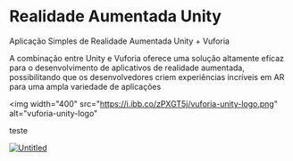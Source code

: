 # Realidade Aumentada Unity

Aplicação Simples de Realidade Aumentada Unity + Vuforia

A combinação entre Unity e Vuforia oferece uma solução altamente eficaz para o desenvolvimento de aplicativos de realidade aumentada, possibilitando que os desenvolvedores criem experiências incríveis em AR para uma ampla variedade de aplicações

<img width="400" src="https://i.ibb.co/zPXGT5j/vuforia-unity-logo.png" alt="vuforia-unity-logo"

teste
     
<a href="https://imgbb.com/"><img src="https://i.ibb.co/5WnXnYd/Untitled.gif" alt="Untitled" border="0" /></a>
